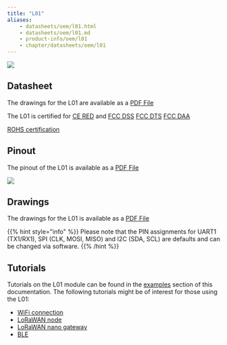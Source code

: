 ```yaml
---
title: "L01"
aliases:
    - datasheets/oem/l01.html
    - datasheets/oem/l01.md
    - product-info/oem/l01
    - chapter/datasheets/oem/l01
---
```


![](/gitbook/assets/l01-1.png) 

## Datasheet

The drawings for the L01 are available as a [PDF File](/gitbook/assets/specsheets/Pycom_002_Specsheets_L01_v2.pdf)

The L01 is certified for [CE RED](gitbook/assets/17-213356_red-certificate_pycom_l01-1.0.pdf) and [FCC DSS](/gitbook/assets/172181413_aa_00_final.pdf)
[FCC DTS](/gitbook/assets/172181414_aa_00_final.pdf) [FCC DAA](/gitbook/assets/172181411_aa_00_final.pdf)

[ROHS certification](/gitbook/assets/RoHs_declarations/RoHS-for-L01(f8217-00088P)-20190523.pdf)

## Pinout

The pinout of the L01 is available as a [PDF File](/gitbook/assets/l01-pinout.pdf)


![](/gitbook/assets/l01-pinout.png)

## Drawings

The drawings for the L01 is available as a [PDF File](/gitbook/assets/l01-drawing.pdf)


{{% hint style="info" %}}
Please note that the PIN assignments for UART1 \(TX1/RX1\), SPI \(CLK, MOSI, MISO\) and I2C \(SDA, SCL\) are defaults and can be changed via software.
{{% /hint %}}

## Tutorials

Tutorials on the L01 module can be found in the [examples](/tutorials/introduction) section of this documentation. The following tutorials might be of  interest for those using the L01:

* [WiFi connection](/tutorials/all/wlan)
* [LoRaWAN node](/tutorials/lora/lorawan-abp)
* [LoRaWAN nano gateway](/tutorials/lora/lorawan-nano-gateway)
* [BLE](/tutorials/all/ble)
